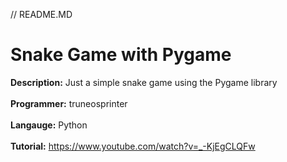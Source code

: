 // README.MD

# Snake Game with Pygame
**Description:** Just a simple snake game using the Pygame library<br><br>
**Programmer:** truneosprinter<br><br>
**Langauge:** Python<br><br>
**Tutorial:** https://www.youtube.com/watch?v=_-KjEgCLQFw